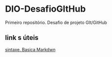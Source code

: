 # DIO-DesafioGItHub
Primeiro repositório. Desafio de projeto GIt/GitHub

## link s úteis
[sintaxe. Basica Markdwn](https://www.markdownguide.org/basic-syntax/)
